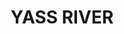 ---
lastmod: '2025-04-06T06:05:20+00:00'
latitude: -34.92659793
layout: suburb
longitude: 149.125192
postcode: '2582'
state: NSW
title: YASS RIVER
url: /nsw/yass-river/
---